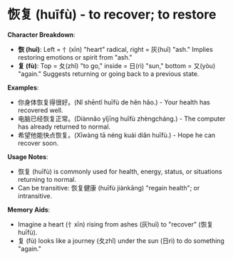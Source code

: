 # **恢复 (huīfù) - to recover; to restore**

**Character Breakdown**:  
- **恢 (huī)**: Left = 忄(xīn) "heart" radical, right = 灰(huī) "ash." Implies restoring emotions or spirit from "ash."  
- **复 (fù)**: Top = 夂(zhǐ) "to go," inside = 日(rì) "sun," bottom = 又(yòu) "again." Suggests returning or going back to a previous state.

**Examples**:  
- 你身体恢复得很好。(Nǐ shēntǐ huīfù de hěn hǎo.) - Your health has recovered well.  
- 电脑已经恢复正常。(Diànnǎo yǐjīng huīfù zhèngcháng.) - The computer has already returned to normal.  
- 希望他能快点恢复。(Xīwàng tā néng kuài diǎn huīfù.) - Hope he can recover soon.

**Usage Notes**:  
- 恢复 (huīfù) is commonly used for health, energy, status, or situations returning to normal.  
- Can be transitive: 恢复健康 (huīfù jiànkāng) "regain health"; or intransitive.

**Memory Aids**:  
- Imagine a heart (忄xīn) rising from ashes (灰huī) to "recover" (恢复 huīfù).  
- 复 (fù) looks like a journey (夂zhǐ) under the sun (日rì) to do something "again."